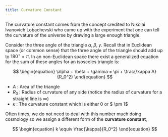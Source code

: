 ```yaml
---
title: Curvature Constant
---
```


The curvature constant comes from the concept credited to Nikolai Ivanovich Lobachevski who came up with the experiment that one can tell the curvature of the universe by drawing a large enough triangle. 

Consider the three angle of the triangle $\alpha,\; \beta,\; \gamma$. Recall that in Euclidean space (or common sense) that the three angle of the triangle should add up to $180^\circ = \pi$. In an non-Euclidean space there exist a generalized equation for the sum of these angles for an isosceles triangle is:

$$ 
\begin{equation}
    \alpha + \beta + \gamma = \pi + \frac{\kappa A}{R_0^2}
\end{equation}
$$

* $A$ : Area of the triangle
* $R_0$ : Radius of curvature of any side (notice the radius of curvature for a straight line is $\infty$)
* $\kappa$ : The curvature constant which is either $0$ or $ \pm 1$

Often times, we do not need to deal with this number much doing cosmology so we assign a different form of the **curvature constant**,

$$ 
\begin{equation}
    k \equiv \frac{\kappa}{R_0^2}
\end{equation}
$$